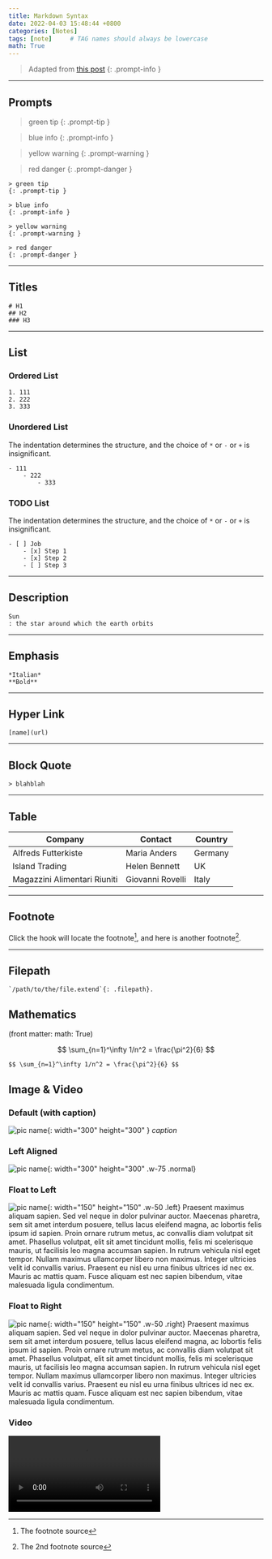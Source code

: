 ```yaml
---
title: Markdown Syntax
date: 2022-04-03 15:48:44 +0800
categories: [Notes]
tags: [note]     # TAG names should always be lowercase
math: True
---
```


> Adapted from [this post](https://chirpy.cotes.page/posts/text-and-typography/)
{: .prompt-info }

---
## Prompts
> green tip
{: .prompt-tip }

> blue info
{: .prompt-info }

> yellow warning
{: .prompt-warning }

> red danger
{: .prompt-danger }

```
> green tip
{: .prompt-tip }

> blue info
{: .prompt-info }

> yellow warning
{: .prompt-warning }

> red danger
{: .prompt-danger }
```

---

## Titles
```
# H1
## H2
### H3
```

---

## List
### Ordered List
```
1. 111
2. 222
3. 333
```

### Unordered List
The indentation determines the structure, and the choice of `*` or `-` or `+` is insignificant.

```
- 111
    - 222
        - 333
```

### TODO List
The indentation determines the structure, and the choice of `*` or `-` or `+` is insignificant.

```
- [ ] Job
    - [x] Step 1
    - [x] Step 2
    - [ ] Step 3
```

---

## Description
```
Sun
: the star around which the earth orbits
```

---

## Emphasis
```
*Italian*
**Bold**
```

---

## Hyper Link
```
[name](url)
```

---

## Block Quote
```
> blahblah
```

---

## Table

| Company                      | Contact          | Country |
| --- | --- | --- |
| Alfreds Futterkiste          | Maria Anders     | Germany |
| Island Trading               | Helen Bennett    | UK      |
| Magazzini Alimentari Riuniti | Giovanni Rovelli | Italy   |

---

## Footnote
Click the hook will locate the footnote[^footnote], and here is another footnote[^fn-nth-2].

[^footnote]: The footnote source
[^fn-nth-2]: The 2nd footnote source

---

## Filepath
```
`/path/to/the/file.extend`{: .filepath}.
```

## Mathematics
(front matter: math: True)

$$ \sum_{n=1}^\infty 1/n^2 = \frac{\pi^2}{6} $$
```
$$ \sum_{n=1}^\infty 1/n^2 = \frac{\pi^2}{6} $$
```

## Image & Video

### Default (with caption)
![pic name](/assets/img/meow.png){: width="300" height="300" }
_caption_

### Left Aligned
![pic name](/assets/img/meow.png){: width="300" height="300" .w-75 .normal}

### Float to Left
![pic name](/assets/img/meow.png){: width="150" height="150" .w-50 .left}
Praesent maximus aliquam sapien. Sed vel neque in dolor pulvinar auctor. Maecenas pharetra, sem sit amet interdum posuere, tellus lacus eleifend magna, ac lobortis felis ipsum id sapien. Proin ornare rutrum metus, ac convallis diam volutpat sit amet. Phasellus volutpat, elit sit amet tincidunt mollis, felis mi scelerisque mauris, ut facilisis leo magna accumsan sapien. In rutrum vehicula nisl eget tempor. Nullam maximus ullamcorper libero non maximus. Integer ultricies velit id convallis varius. Praesent eu nisl eu urna finibus ultrices id nec ex. Mauris ac mattis quam. Fusce aliquam est nec sapien bibendum, vitae malesuada ligula condimentum.

### Float to Right
![pic name](/assets/img/meow.png){: width="150" height="150" .w-50 .right}
Praesent maximus aliquam sapien. Sed vel neque in dolor pulvinar auctor. Maecenas pharetra, sem sit amet interdum posuere, tellus lacus eleifend magna, ac lobortis felis ipsum id sapien. Proin ornare rutrum metus, ac convallis diam volutpat sit amet. Phasellus volutpat, elit sit amet tincidunt mollis, felis mi scelerisque mauris, ut facilisis leo magna accumsan sapien. In rutrum vehicula nisl eget tempor. Nullam maximus ullamcorper libero non maximus. Integer ultricies velit id convallis varius. Praesent eu nisl eu urna finibus ultrices id nec ex. Mauris ac mattis quam. Fusce aliquam est nec sapien bibendum, vitae malesuada ligula condimentum.

### Video
<!-- {% include embed/youtube.html id='Balreaj8Yqs' %} -->
![video name](/assets/my_paper/RHex_T3/workspace2.mp4)